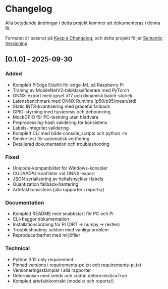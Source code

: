 # Changelog

Alla betydande ändringar i detta projekt kommer att dokumenteras i denna fil.

Formatet är baserat på [Keep a Changelog](https://keepachangelog.com/en/1.0.0/),
och detta projekt följer [Semantic Versioning](https://semver.org/spec/v2.0.0.html).

## [0.1.0] - 2025-09-30

### Added

- Komplett PiEdge EduKit för edge-ML på Raspberry Pi
- Träning av MobileNetV2-bildklassificerare med PyTorch
- ONNX-export med opset ≥17 och dynamisk batch-storlek
- Latensbenchmark med ONNX Runtime (p50/p95/mean/std)
- Static INT8-kvantisering med graceful fallback
- GPIO-styrning med hysteresis och debouncing
- MockGPIO för PC-testning utan hårdvara
- Preprocessing-hash validering för konsistens
- Labels-integritet validering
- Komplett CLI med både console_scripts och python -m
- Smoke test för automatisk verifiering
- Detaljerad dokumentation och troubleshooting

### Fixed

- Unicode-kompatibilitet för Windows-konsoler
- CUDA/CPU-konflikter vid ONNX-export
- JSON serialisering av heltalsnycklar i labels
- Quantization fallback-hantering
- Artefaktkonsistens (alla rapporter i reports/)

### Documentation

- Komplett README med snabbstart för PC och Pi
- CLI-flaggor dokumentation
- Installationsordning för Pi (ORT → numpy → resten)
- Troubleshooting-sektion med vanliga problem
- Reproducerbarhet med miljöfiler

### Technical

- Python 3.12 only requirement
- Pinned versions i requirements-pc.txt och requirements-pi.txt
- Versioneringsstämplar i alla rapporter
- Determinism med seeds och cudnn.deterministic=True
- Komplett artefaktkontrakt (models/ och reports/)
